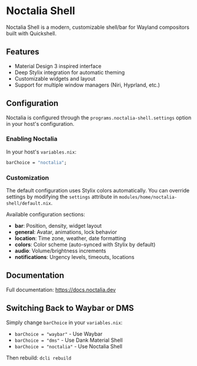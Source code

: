 # Noctalia Shell

Noctalia Shell is a modern, customizable shell/bar for Wayland compositors built with Quickshell.

## Features

- Material Design 3 inspired interface
- Deep Stylix integration for automatic theming
- Customizable widgets and layout
- Support for multiple window managers (Niri, Hyprland, etc.)

## Configuration

Noctalia is configured through the `programs.noctalia-shell.settings` option in your host's configuration.

### Enabling Noctalia

In your host's `variables.nix`:

```nix
barChoice = "noctalia";
```

### Customization

The default configuration uses Stylix colors automatically. You can override settings by modifying the `settings` attribute in `modules/home/noctalia-shell/default.nix`.

Available configuration sections:
- **bar**: Position, density, widget layout
- **general**: Avatar, animations, lock behavior
- **location**: Time zone, weather, date formatting
- **colors**: Color scheme (auto-synced with Stylix by default)
- **audio**: Volume/brightness increments
- **notifications**: Urgency levels, timeouts, locations

## Documentation

Full documentation: https://docs.noctalia.dev

## Switching Back to Waybar or DMS

Simply change `barChoice` in your `variables.nix`:
- `barChoice = "waybar"` - Use Waybar
- `barChoice = "dms"` - Use Dank Material Shell
- `barChoice = "noctalia"` - Use Noctalia Shell

Then rebuild: `dcli rebuild`

